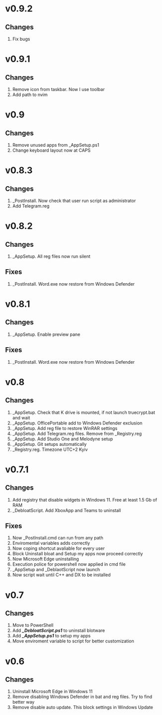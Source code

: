 # v0.9.2
## Changes
1. Fix bugs

# v0.9.1
## Changes
1. Remove icon from taskbar. Now I use toolbar
2. Add path to nvim

# v0.9
## Changes
1. Remove unused apps from _AppSetup.ps1
2. Change keyboard layout now at CAPS

# v0.8.3
## Changes
1. _PostInstall. Now check that user run script as administrator
2. Add Telegram.reg
# v0.8.2
## Changes
1. _AppSetup. All reg files now run silent

## Fixes
1. _PostInstall. Word.exe now restore from Windows Defender

# v0.8.1 
## Changes
1. _AppSetup. Enable preview pane

## Fixes
1. _PostInstall. Word.exe now restore from Windows Defender

# v0.8
## Changes
1. _AppSetup. Check that K drive is mounted, if not launch truecrypt.bat and wait
2. _AppSetup. OfficePortable add to Windows Defender exclusion
3. _AppSetup. Add reg file to restore WinRAR settings
4. _AppSetup. Add Telegram.reg files. Remove from _Registry.reg
5. _AppSetup. Add Studio One and Melodyne setup
6. _AppSetup. Git setups automatically
7. _Registry.reg. Timezone UTC+2 Kyiv

# v0.7.1
## Changes
1. Add registry that disable widgets in Windows 11. Free at least 1.5 Gb of RAM
2. _DebloatScript. Add XboxApp and Teams to uninstall

## Fixes 
1. Now _PostInstall.cmd can run from any path
2. Enviromental variables adds correctly
3. Now coping shortcut avaliable for every user
4. Block Uninstall bloat and Setup my apps now proceed correctly
5. Now Microsoft Edge uninstalling
6. Execution police for powershell now applied in cmd file
7. _AppSetup and _DeblaotScript now launch
8. Now script wait until C++ and DX to be installed

# v0.7
## Changes 
1. Move to PowerShell
2. Add ***_DebloatScript.ps1*** to uninstall blotware
3. Add ***_AppSetup.ps1*** to setup my apps
4. Move enviroment variable to script for better customization

# v0.6
## Changes
1. Uninstall Microsoft Edge in Windows 11 
2. Remove disabling Windows Defender in bat and reg files. Try to find better way
3. Remove disable auto update. This block settings in Windows Update 





